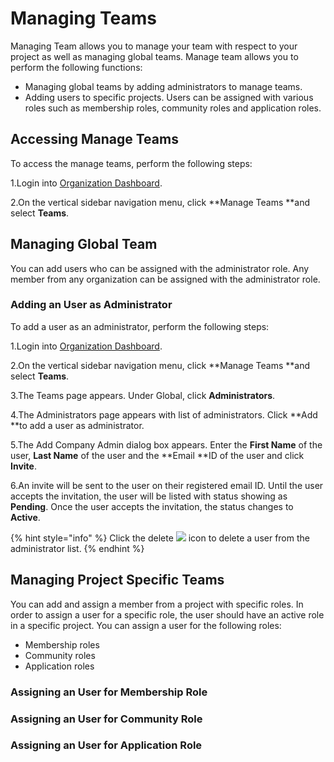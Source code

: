 # Managing Teams

Managing Team allows you to manage your team with respect to your project as well as managing global teams. Manage team allows you to perform the following functions:

* Managing global teams by adding administrators to manage teams.
* Adding users to specific projects. Users can be assigned with various roles such as membership roles, community roles and application roles.

## Accessing Manage Teams  

To access the manage teams, perform the following steps:

1.Login into [Organization Dashboard](https://organization.v2.lfx.linuxfoundation.org). 

2.On the vertical sidebar navigation menu, click **Manage Teams **and select **Teams**.

## Managing Global Team

You can add users who can be assigned with the administrator role. Any member from any organization can be assigned with the administrator role. 

### Adding an User as Administrator 

To add a user as an administrator, perform the following steps:

1.Login into [Organization Dashboard](https://organization.v2.lfx.linuxfoundation.org).  

2.On the vertical sidebar navigation menu, click **Manage Teams **and select **Teams**.

3.The Teams page appears. Under Global, click **Administrators**.

4.The Administrators page appears with list of administrators. Click **Add **to add a user as administrator. 

5.The Add Company Admin dialog box appears. Enter the **First Name** of the user, **Last Name** of the user and the **Email **ID of the user and click **Invite**. 

6.An invite will be sent to the user on their registered email ID. Until the user accepts the invitation, the user will be listed with status showing as **Pending**. Once the user accepts the invitation, the status changes to **Active**. 

{% hint style="info" %}
Click the delete ![](broken-reference) icon to delete a user from the administrator list. 
{% endhint %}

## Managing Project Specific Teams

You can add and assign a member from a project with specific roles. In order to assign a user for a specific role, the user should have an active role in a specific project. You can assign a user for the following roles:

* Membership roles 
* Community roles 
* Application roles 

### Assigning an User for Membership Role 

### Assigning an User for Community Role 

### Assigning an User for Application Role 















